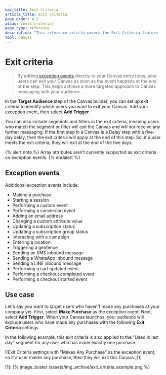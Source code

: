 ```yaml
---
nav_title: Exit Criteria 
article_title: Exit Criteria 
page_order: 4.1
alias: /exit_criteria/
page_type: reference
description: "This reference article covers the Exit Criteria feature for Canvas Flow."
tool: Canvas
---
```


# Exit criteria

> By adding [exception events]({{site.baseurl}}/user_guide/engagement_tools/canvas/create_a_canvas/exception_events) directly to your Canvas entry rules, your users can exit your Canvas as soon as the event happens at the end of the step. This helps achieve a more targeted approach to Canvas messaging with your audience.

In the **Target Audience** step of the Canvas builder, you can set up exit criteria to identify which users you want to exit your Canvas. Add your exception event, then select **Add Trigger**. 

You can also include segments and filters in the exit criteria, meaning users who match the segment or filter will exit the Canvas and will not receive any further messaging. If the first step in a Canvas is a Delay step with a five-day delay, then the exit criteria will apply at the end of this step. So, if a user meets the exit criteria, they will exit at the end of the five days.

{% alert note %}
Array attributes aren’t currently supported as exit criteria on exception events.
{% endalert %}

## Exception events

Additional exception events include:
- Making a purchase
- Starting a session
- Performing a custom event
- Performing a conversion event
- Adding an email address
- Changing a custom attribute value
- Updating a subscription status
- Updating a subscription group status
- Interacting with a campaign
- Entering a location
- Triggering a geofence
- Sending an SMS inbound message
- Sending a WhatsApp inbound message
- Sending a LINE inbound message
- Performing a cart updated event
- Performing a checkout completed event
- Performing a checkout started event

## Use case

Let's say you want to target users who haven't made any purchases at your company yet. First, select **Make Purchase** as the exception event. Next, select **Add Trigger**. When your Canvas launches, your audience will exclude users who have made any purchases with the following **Exit Criteria** settings. 

In the following example, this exit criteria is also applied to the "Used in last day" segment for any user who has made exactly one purchase.

![Exit Criteria settings with "Makes Any Purchase" as the exception event, so if a user makes any purchase, then they will exit this Canvas.][1]

[1]: {% image_buster /assets/img_archive/exit_criteria_example.png %} 
